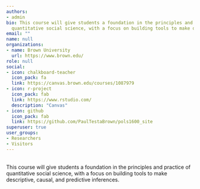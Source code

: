```yaml
---
authors:
- admin
bio: This course will give students a foundation in the principles and practice of
  quantitative social science, with a focus on building tools to make descriptive, causal, and predictive inferences.
email: ""
name: null
organizations:
- name: Brown University
  url: https://www.brown.edu/
role: null
social:
- icon: chalkboard-teacher
  icon_pack: fa
  link: https://canvas.brown.edu/courses/1087979
- icon: r-project
  icon_pack: fab
  link: https://www.rstudio.com/
  description: "Canvas"
- icon: github
  icon_pack: fab
  link: https://github.com/PaulTestaBrown/pols1600_site
superuser: true
user_groups:
- Researchers
- Visitors
---
```


<br>
This course will give students a foundation in the principles and practice of quantitative social science, with a focus on building tools to make descriptive, causal, and predictive inferences.
